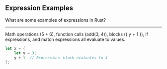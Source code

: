 ## Expression Examples

What are some examples of expressions in Rust?

---

Math operations (5 + 6), function calls (add(3, 4)), blocks ({ y + 1 }), if expressions, and match expressions all evaluate to values.

```rust
let x = {
    let y = 3;
    y + 1  // Expression: block evaluates to 4
};
```

